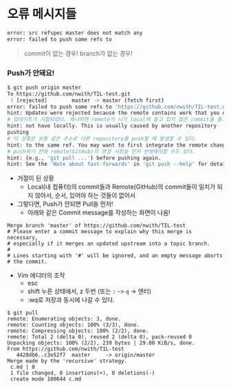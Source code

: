 # 오류 메시지들

```bash
error: src refspec master does not match any
error: failed to push some refs to 
```

> commit이 없는 경우! branch가 없는 경우!



### Push가 안돼요!

```bash
$ git push origin master
To https://github.com/nwith/TIL-test.git
 ! [rejected]        master -> master (fetch first)
error: failed to push some refs to 'https://github.com/nwith/TIL-test.git'
hint: Updates were rejected because the remote contains work that you do
# 업데이트가 거절되었다. 왜냐하면 remote가 니가 local에 들고 있지 않은 commit을 들고 있다.
hint: not have locally. This is usually caused by another repository
pushing
# 이 상황은 보통 같은 주소로 다른 repository를 push할 때 발생할 수 있다.
hint: to the same ref. You may want to first integrate the remote changes
# push하기 전에 remote(GitHub)의 변경 사항을 먼저 반영해야할 수도 있다.
hint: (e.g., 'git pull ...') before pushing again.
hint: See the 'Note about fast-forwards' in 'git push --help' for details.
```

- 거절이 된 상황
  - Local(내 컴퓨터)의 commit들과 Remote(GitHub)의 commit들이 일치가 되지 않아서, 순서, 있어야 하는 것들이 없어서
- 그렇다면, Push가 안되면 Pull을 먼저!
  - 아래와 같은 Commit message를 작성하는 화면이 나옴!

```
Merge branch 'master' of https://github.com/nwith/TIL-test
# Please enter a commit message to explain why this merge is necessary,
# especially if it merges an updated upstream into a topic branch.
#
# Lines starting with '#' will be ignored, and an empty message aborts
# the commit.
```

- Vim 에디터의 조작
  - esc
  - shift 누른 상태에서, z 두번 (또는 `:` -> `q` -> 엔터)
  - :wq로 저장과 동시에 나갈 수 있다.

```
$ git pull
remote: Enumerating objects: 3, done.
remote: Counting objects: 100% (3/3), done.
remote: Compressing objects: 100% (2/2), done.
remote: Total 2 (delta 0), reused 2 (delta 0), pack-reused 0
Unpacking objects: 100% (2/2), 239 bytes | 29.00 KiB/s, done.
From https://github.com/nwith/TIL-test
   4428db6..c3e52f7  master     -> origin/master
Merge made by the 'recursive' strategy.
 c.md | 0
 1 file changed, 0 insertions(+), 0 deletions(-)
 create mode 100644 c.md
```

